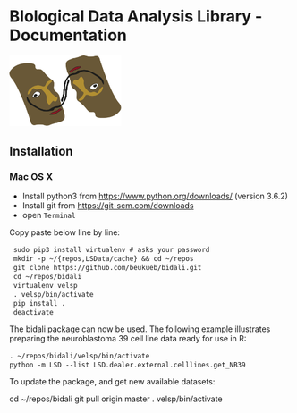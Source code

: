 # BIological Data Analysis Library - Documentation
<img title="bidali logo" src="bidali_logo.svg" width="200">

## Installation

### Mac OS X

- Install python3 from https://www.python.org/downloads/ (version 3.6.2)
- Install git from https://git-scm.com/downloads
- open `Terminal`

Copy paste below line by line:

     sudo pip3 install virtualenv # asks your password
     mkdir -p ~/{repos,LSData/cache} && cd ~/repos
     git clone https://github.com/beukueb/bidali.git
     cd ~/repos/bidali
     virtualenv velsp
     . velsp/bin/activate
     pip install .
     deactivate

The bidali package can now be used. The following example illustrates preparing
the neuroblastoma 39 cell line data ready for use in R:

    . ~/repos/bidali/velsp/bin/activate
    python -m LSD --list LSD.dealer.external.celllines.get_NB39

To update the package, and get new available datasets:

   cd ~/repos/bidali
   git pull origin master
   . velsp/bin/activate

